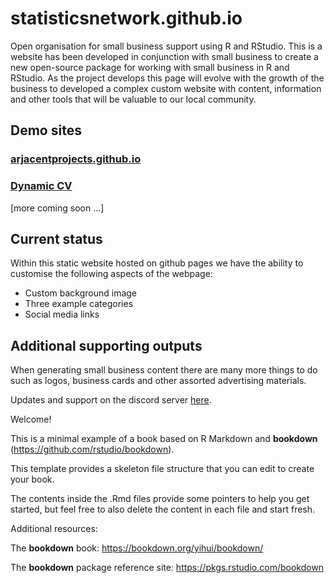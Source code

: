 # statisticsnetwork.github.io

Open organisation for small business support using R and RStudio. This is a website has been developed in conjunction with small business to create a new open-source package for working with small business in R and RStudio. As the project develops this page will evolve with the growth of the business to developed a complex custom website with content, information and other tools that will be valuable to our local community.

## Demo sites

### [arjacentprojects.github.io]("https://arjacentprojects.github.io")

### [Dynamic CV]("https://davan690.github.io/about")

[more coming soon ...]

## Current status

Within this static website hosted on github pages we have the ability to customise the following aspects of the webpage:

- Custom background image
- Three example categories
- Social media links

## Additional supporting outputs

When generating small business content there are many more things to do such as logos, business cards and other assorted advertising materials.

Updates and support on the discord server [here](https://discord.gg/Jr8R6ArVGx).

Welcome! 

This is a minimal example of a book based on R Markdown and **bookdown** (https://github.com/rstudio/bookdown). 

This template provides a skeleton file structure that you can edit to create your book. 

The contents inside the .Rmd files provide some pointers to help you get started, but feel free to also delete the content in each file and start fresh.

Additional resources:

The **bookdown** book: https://bookdown.org/yihui/bookdown/

The **bookdown** package reference site: https://pkgs.rstudio.com/bookdown
